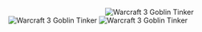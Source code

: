                                                 
![Warcraft 3 Goblin Tinker](https://media.tenor.com/wDW3lPbjaW0AAAAj/goblin-tinker-warcraft-3.gif)
![Warcraft 3 Goblin Tinker](https://media.tenor.com/F1jvBhVM4aYAAAAj/warcraft-3-goblin-tinker.gif)
![Warcraft 3 Goblin Tinker](https://media.tenor.com/7b5-KhrMgogAAAAj/warcraft-3-goblin-tinker.gif)
